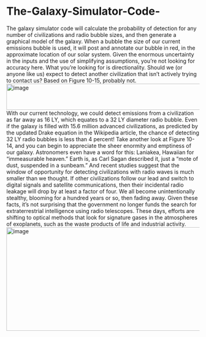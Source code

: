 # The-Galaxy-Simulator-Code-
The galaxy simulator code will calculate the probability of detection for any number of civilizations and radio bubble sizes, and then generate a graphical model of the galaxy. When a bubble the size of our current emissions bubble is used, it will post and annotate our bubble in red, in the approximate location of our solar system. 
Given the enormous uncertainty in the inputs and the use of simplifying assumptions, you’re not looking for accuracy here. What you’re looking for is directionality. Should we (or anyone like us) expect to detect another civilization that isn’t actively trying to contact us? Based on Figure 10-15, probably not.<img width="912" height="68" alt="image" src="https://github.com/user-attachments/assets/d0870338-76ae-42e4-961a-26be50a4910d" />
With our current technology, we could detect emissions from a civilization as far away as 16 LY, which equates to a 32 LY diameter radio bubble. Even if the galaxy is filled with 15.6 million advanced civilizations, as predicted by the updated Drake equation in the Wikipedia article, the chance of detecting 32 LY radio bubbles is less than 4 percent! Take another look at Figure 10-14, and you can begin to appreciate the sheer enormity and emptiness of our galaxy. Astronomers even have a word for this: Laniakea, Hawaiian for “immeasurable heaven.” Earth is, as Carl Sagan described it, just a “mote of dust, suspended in a sunbeam.” And recent studies suggest that the window of opportunity for detecting civilizations with radio waves is much smaller than we thought. If other civilizations follow our lead and switch to digital signals and satellite communications, then their incidental radio leakage will drop by at least a factor of four. We all become unintentionally stealthy, blooming for a hundred years or so, then fading away. Given these facts, it’s not surprising that the government no longer funds the search for extraterrestrial intelligence using radio telescopes.
These days, efforts are shifting to optical methods that look for signature gases in the atmospheres of exoplanets, such as the waste products of life and industrial activity.<img width="925" height="270" alt="image" src="https://github.com/user-attachments/assets/6dc532bf-2136-4a40-b795-b97918608014" />
